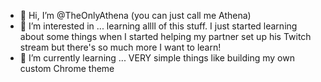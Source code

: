 - 👋 Hi, I’m @TheOnlyAthena (you can just call me Athena)
- 👀 I’m interested in ... learning allll of this stuff. I just started learning about some things when I started helping my partner set up his Twitch stream but there's so much more I want to learn!
- 🌱 I’m currently learning ... VERY simple things like building my own custom Chrome theme

<!---
TheOnlyAthena/TheOnlyAthena is a ✨ special ✨ repository because its `README.md` (this file) appears on your GitHub profile.
You can click the Preview link to take a look at your changes.
--->
